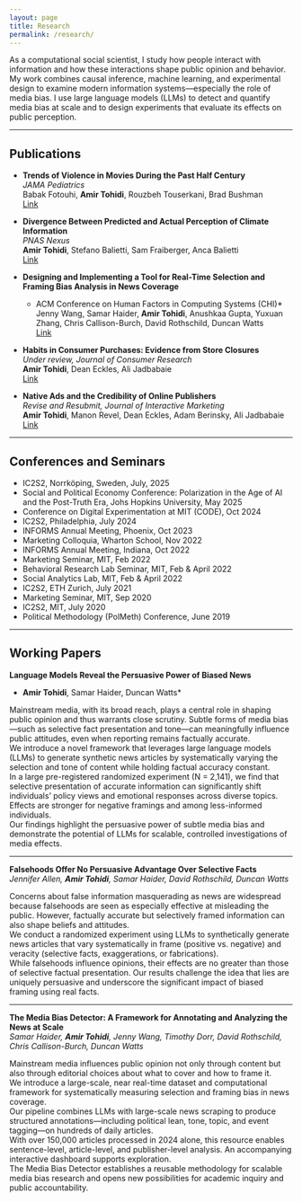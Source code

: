 ```yaml
---
layout: page
title: Research
permalink: /research/
---
```


As a computational social scientist, I study how people interact with information and how these interactions shape public opinion and behavior. My work combines causal inference, machine learning, and experimental design to examine modern information systems—especially the role of media bias. I use large language models (LLMs) to detect and quantify media bias at scale and to design experiments that evaluate its effects on public perception.

---

## Publications

- **Trends of Violence in Movies During the Past Half Century**  
  *JAMA Pediatrics*  
  Babak Fotouhi, **Amir Tohidi**, Rouzbeh Touserkani, Brad Bushman  
  [Link](https://jamanetwork.com/journals/jamapediatrics/article-abstract/2828322#google_vignette)

- **Divergence Between Predicted and Actual Perception of Climate Information**  
  *PNAS Nexus*  
  **Amir Tohidi**, Stefano Balietti, Sam Fraiberger, Anca Balietti  
  [Link](https://academic.oup.com/pnasnexus/advance-article/doi/10.1093/pnasnexus/pgaf084/8082923)

- **Designing and Implementing a Tool for Real-Time Selection and Framing Bias Analysis in News Coverage**  
  * ACM Conference on Human Factors in Computing Systems (CHI)*  
  Jenny Wang, Samar Haider, **Amir Tohidi**, Anushkaa Gupta, Yuxuan Zhang, Chris Callison-Burch, David Rothschild, Duncan Watts  
  [Link](https://arxiv.org/abs/2502.06009)

- **Habits in Consumer Purchases: Evidence from Store Closures**  
  *Under review, Journal of Consumer Research*  
  **Amir Tohidi**, Dean Eckles, Ali Jadbabaie  
  [Link](https://papers.ssrn.com/sol3/papers.cfm?abstract_id=4077391)

- **Native Ads and the Credibility of Online Publishers**  
  *Revise and Resubmit, Journal of Interactive Marketing*  
  **Amir Tohidi**, Manon Revel, Dean Eckles, Adam Berinsky, Ali Jadbabaie  
  [Link](https://psyarxiv.com/8vbup/)

---

## Conferences and Seminars
- IC2S2, Norrköping, Sweden, July, 2025
- Social and Political Economy Conference: Polarization in the Age of AI and the Post-Truth Era, Johs Hopkins University, May 2025
- Conference on Digital Experimentation at MIT (CODE), Oct 2024  
- IC2S2, Philadelphia, July 2024
- INFORMS Annual Meeting, Phoenix, Oct 2023  
- Marketing Colloquia, Wharton School, Nov 2022  
- INFORMS Annual Meeting, Indiana, Oct 2022  
- Marketing Seminar, MIT, Feb 2022  
- Behavioral Research Lab Seminar, MIT, Feb & April 2022  
- Social Analytics Lab, MIT, Feb & April 2022  
- IC2S2, ETH Zurich, July 2021  
- Marketing Seminar, MIT, Sep 2020  
- IC2S2, MIT, July 2020  
- Political Methodology (PolMeth) Conference, June 2019

---

## Working Papers

**Language Models Reveal the Persuasive Power of Biased News**  
* **Amir Tohidi**, Samar Haider, Duncan Watts*  

Mainstream media, with its broad reach, plays a central role in shaping public opinion and thus warrants close scrutiny. Subtle forms of media bias—such as selective fact presentation and tone—can meaningfully influence public attitudes, even when reporting remains factually accurate.  
We introduce a novel framework that leverages large language models (LLMs) to generate synthetic news articles by systematically varying the selection and tone of content while holding factual accuracy constant.  
In a large pre-registered randomized experiment (N = 2,141), we find that selective presentation of accurate information can significantly shift individuals’ policy views and emotional responses across diverse topics. Effects are stronger for negative framings and among less-informed individuals.  
Our findings highlight the persuasive power of subtle media bias and demonstrate the potential of LLMs for scalable, controlled investigations of media effects.

---

**Falsehoods Offer No Persuasive Advantage Over Selective Facts**  
*Jennifer Allen, **Amir Tohidi**, Samar Haider, David Rothschild, Duncan Watts*  

Concerns about false information masquerading as news are widespread because falsehoods are seen as especially effective at misleading the public. However, factually accurate but selectively framed information can also shape beliefs and attitudes.  
We conduct a randomized experiment using LLMs to synthetically generate news articles that vary systematically in frame (positive vs. negative) and veracity (selective facts, exaggerations, or fabrications).  
While falsehoods influence opinions, their effects are no greater than those of selective factual presentation. Our results challenge the idea that lies are uniquely persuasive and underscore the significant impact of biased framing using real facts.

---

**The Media Bias Detector: A Framework for Annotating and Analyzing the News at Scale**  
*Samar Haider, **Amir Tohidi**, Jenny Wang, Timothy Dorr, David Rothschild, Chris Callison-Burch, Duncan Watts*  

Mainstream media influences public opinion not only through content but also through editorial choices about what to cover and how to frame it.  
We introduce a large-scale, near real-time dataset and computational framework for systematically measuring selection and framing bias in news coverage.  
Our pipeline combines LLMs with large-scale news scraping to produce structured annotations—including political lean, tone, topic, and event tagging—on hundreds of daily articles.  
With over 150,000 articles processed in 2024 alone, this resource enables sentence-level, article-level, and publisher-level analysis. An accompanying interactive dashboard supports exploration.  
The Media Bias Detector establishes a reusable methodology for scalable media bias research and opens new possibilities for academic inquiry and public accountability.
